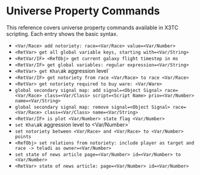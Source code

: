 # Universe Property Commands

This reference covers universe property commands available in X3TC scripting. Each entry shows the basic syntax.

- `<Var/Race> add notoriety: race=<Var/Race> value=<Var/Number>`
- `<RetVar> get all global variable keys, starting with=<Var/String>`
- `<RetVar/IF> <RefObj> get current galaxy flight timestep in ms`
- `<RetVar/IF> get global variables: regular expression=<Var/String>`
- `<RetVar> get Kha\`ak aggression level`
- `<RetVar/IF> get notoriety from race <Var/Race> to race <Var/Race>`
- `<RetVar> get notoriety required to buy ware: <Var/Ware>`
- `global secondary signal map: add signal=<Object Signal> race=<Var/Race> class=<Var/Class> script=<Script Name> prio=<Var/Number> name=<Var/String>`
- `global secondary signal map: remove signal=<Object Signal> race=<Var/Race> class=<Var/Class> name=<Var/String>`
- `<RetVar/IF> is plot <Var/Number> state flag <Var/Number>`
- `set Kha\`ak aggression level to <Var/Number>`
- `set notoriety between <Var/Race> and <Var/Race> to <Var/Number> points`
- `<RefObj> set relations from notoriety: include player as target and race -> teladi as owner=<Var/Number>`
- `set state of news article page=<Var/Number> id=<Var/Number> to <Var/Number>`
- `<RetVar> state of news article: page=<Var/Number> id=<Var/Number>`

